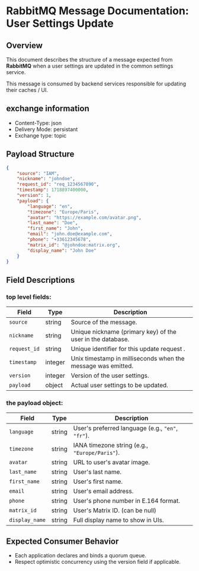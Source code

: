 # RabbitMQ Message Documentation: User Settings Update

## Overview

This document describes the structure of a message expected from **RabbitMQ** when a user settings are updated in the common settings service.

This message is consumed by backend services responsible for updating their caches / UI.

## exchange information

- Content-Type: json
- Delivery Mode: persistant
- Exchange type: topic

## Payload Structure

```json
{
	"source": "IAM",
	"nickname": "johndoe",
	"request_id": "req_1234567890",
	"timestamp": 1718897400000,
	"version": 1,
	"payload": {
		"language": "en",
		"timezone": "Europe/Paris",
		"avatar": "https://example.com/avatar.png",
		"last_name": "Doe",
		"first_name": "John",
		"email": "john.doe@example.com",
		"phone": "+33612345678",
		"matrix_id": "@johndoe:matrix.org",
		"display_name": "John Doe"
	}
}
```

## Field Descriptions

### top level fields:

| Field        | Type    | Description                                                  |
| ------------ | ------- | ------------------------------------------------------------ |
| `source`     | string  | Source of the message.                                       |
| `nickname`   | string  | Unique nickname (primary key) of the user in the database.   |
| `request_id` | string  | Unique identifier for this update request .                  |
| `timestamp`  | integer | Unix timestamp in milliseconds when the message was emitted. |
| `version`    | integer | Version of the user settings.                                |
| `payload`    | object  | Actual user settings to be updated.                          |

### the payload object:

| Field          | Type   | Description                                       |
| -------------- | ------ | ------------------------------------------------- |
| `language`     | string | User's preferred language (e.g., `"en"`, `"fr"`). |
| `timezone`     | string | IANA timezone string (e.g., `"Europe/Paris"`).    |
| `avatar`       | string | URL to user's avatar image.                       |
| `last_name`    | string | User's last name.                                 |
| `first_name`   | string | User's first name.                                |
| `email`        | string | User's email address.                             |
| `phone`        | string | User's phone number in E.164 format.              |
| `matrix_id`    | string | User's Matrix ID. (can be null)                   |
| `display_name` | string | Full display name to show in UIs.                 |

## Expected Consumer Behavior

- Each application declares and binds a quorum queue.
- Respect optimistic concurrency using the version field if applicable.
